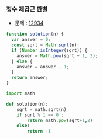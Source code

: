 ### 정수 제곱근 판별

- 문제 : [12934](https://programmers.co.kr/learn/courses/30/lessons/12934)

```javascript
function solution(n) {
  var answer = 0;
  const sqrt = Math.sqrt(n);
  if (Number.isInteger(sqrt)) {
    answer = Math.pow(sqrt + 1, 2);
  } else {
    answer = answer - 1;
  }
  return answer;
}
```

```python
import math

def solution(n):
    sqrt = math.sqrt(n)
    if sqrt % 1 == 0 :
        return math.pow(sqrt+1,2)
    else:
        return -1
```
